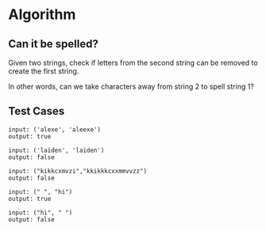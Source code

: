 # Algorithm 
## Can it be spelled? 

Given two strings, check if letters from the second string can be removed to create the first string. 

In other words, can we take characters away from string 2 to spell string 1? 

## Test Cases

```Test 1:
input: ('alexe', 'aleexe')
output: true
```


```Test 2: 
input: ('laiden', 'laiden')
output: false 
```

```Test 3: 
input: ("kikkcxmvzi","kkikkkcxxmmvvzz")
output: false 
```

```Test 4: 
input: (" ", "hi")
output: true 
```

```Test 5: 
input: ("hi", " ")
output: false 
```
